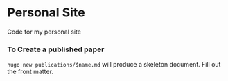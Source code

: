 # Personal Site

Code for my personal site

### To Create a published paper

`hugo new publications/$name.md` will produce a skeleton document. Fill out the front matter.